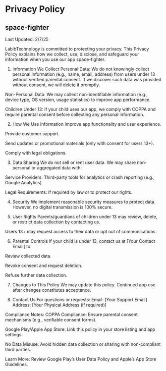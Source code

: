 # Privacy Policy
## space-fighter
Last Updated: 2/7/25

LabibTechnology  is committed to protecting your privacy. This Privacy Policy explains how we collect, use, disclose, and safeguard your information when you use our app space-fighter.

1. Information We Collect
Personal Data: We do not knowingly collect personal information (e.g., name, email, address) from users under 13 without verified parental consent. If we discover such data was provided without consent, we will delete it promptly.

Non-Personal Data: We may collect non-identifiable information (e.g., device type, OS version, usage statistics) to improve app performance.

Children Under 13: If your child uses our app, we comply with COPPA and require parental consent before collecting any personal information.

2. How We Use Information
Improve app functionality and user experience.

Provide customer support.

Send updates or promotional materials (only with consent for users 13+).

Comply with legal obligations.

3. Data Sharing
We do not sell or rent user data. We may share non-personal or aggregated data with:

Service Providers: Third-party tools for analytics or crash reporting (e.g., Google Analytics).

Legal Requirements: If required by law or to protect our rights.

4. Security
We implement reasonable security measures to protect data. However, no digital transmission is 100% secure.

5. User Rights
Parents/guardians of children under 13 may review, delete, or restrict data collection by contacting us.

Users 13+ may request access to their data or opt out of communications.

6. Parental Controls
If your child is under 13, contact us at [Your Contact Email] to:

Review collected data.

Revoke consent and request deletion.

Refuse further data collection.

7. Changes to This Policy
We may update this policy. Continued app use after changes constitutes acceptance.

8. Contact Us
For questions or requests:
Email: [Your Support Email]
Address: [Your Physical Address (if required)]

Compliance Notes:
COPPA Compliance: Ensure parental consent mechanisms (e.g., verifiable consent forms).

Google Play/Apple App Store: Link this policy in your store listing and app settings.

No Data Misuse: Avoid hidden data collection or sharing with non-compliant third parties.

Learn More: Review Google Play’s User Data Policy and Apple’s App Store Guidelines.


